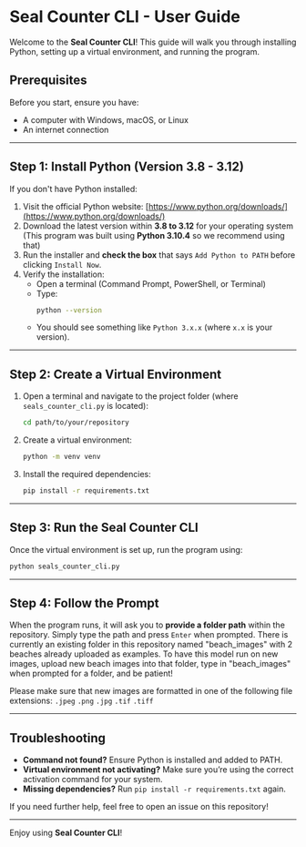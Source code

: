# Seal Counter CLI - User Guide

Welcome to the **Seal Counter CLI**! This guide will walk you through installing Python, setting up a virtual environment, and running the program.

## Prerequisites
Before you start, ensure you have:
- A computer with Windows, macOS, or Linux
- An internet connection

---

## Step 1: Install Python (Version 3.8 - 3.12)

If you don't have Python installed:

1. Visit the official Python website: [https://www.python.org/downloads/](https://www.python.org/downloads/)
2. Download the latest version within **3.8 to 3.12** for your operating system (This program was built using **Python 3.10.4** so we recommend using that)
3. Run the installer and **check the box** that says `Add Python to PATH` before clicking `Install Now`.
4. Verify the installation:
   - Open a terminal (Command Prompt, PowerShell, or Terminal)
   - Type:
     ```sh
     python --version
     ```
   - You should see something like `Python 3.x.x` (where `x.x` is your version).

---

## Step 2: Create a Virtual Environment

1. Open a terminal and navigate to the project folder (where `seals_counter_cli.py` is located):
   ```sh
   cd path/to/your/repository
   ```
2. Create a virtual environment:
   ```sh
   python -m venv venv
   ```
3. Install the required dependencies:
   ```sh
   pip install -r requirements.txt
   ```

---

## Step 3: Run the Seal Counter CLI

Once the virtual environment is set up, run the program using:
```sh
python seals_counter_cli.py
```

---

## Step 4: Follow the Prompt

When the program runs, it will ask you to **provide a folder path** within the repository. Simply type the path and press `Enter` when prompted. 
There is currently an existing folder in this repository named "beach_images" with 2 beaches already uploaded as examples. 
To have this model run on new images, upload new beach images into that folder, type in "beach_images" when prompted for a folder, and be patient!

Please make sure that new images are formatted in one of the following file extensions: `.jpeg` `.png` `.jpg` `.tif` `.tiff`

---

## Troubleshooting
- **Command not found?** Ensure Python is installed and added to PATH.
- **Virtual environment not activating?** Make sure you’re using the correct activation command for your system.
- **Missing dependencies?** Run `pip install -r requirements.txt` again.

If you need further help, feel free to open an issue on this repository!

---

Enjoy using **Seal Counter CLI**!

